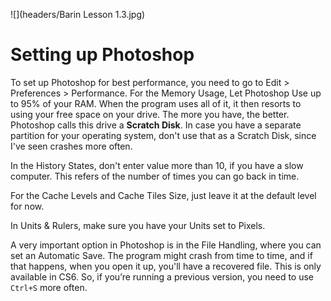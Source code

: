 ![](headers/Barin Lesson 1.3.jpg)
# Setting up Photoshop

To set up Photoshop for best performance, you need to go to Edit > Preferences > Performance. For the Memory Usage, Let Photoshop Use up to 95% of your RAM. When the program uses all of it, it then resorts to using your free space on your drive. The more you have, the better. Photoshop calls this drive a **Scratch Disk**. In case you have a separate partition for your operating system, don't use that as a Scratch Disk, since I've seen crashes more often.

In the History States, don't enter value more than 10, if you have a slow computer. This refers of the number of times you can go back in time.

For the Cache Levels and Cache Tiles Size, just leave it at the default level for now.

In Units & Rulers, make sure you have your Units set to Pixels.

A very important option in Photoshop is in the File Handling, where you can set an Automatic Save. The program might crash from time to time, and if that happens, when you open it up, you'll have a recovered file. This is only available in CS6. So, if you’re running a previous version, you need to use `Ctrl+S` more often.

